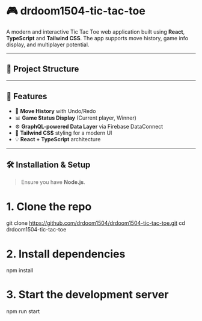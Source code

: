 # 🎮 drdoom1504-tic-tac-toe

A modern and interactive Tic Tac Toe web application built using **React**, **TypeScript** and **Tailwind CSS**. The app supports move history, game info display, and multiplayer potential.

---

## 📁 Project Structure


---

## 🚀 Features

- 🔁 **Move History** with Undo/Redo
- 📊 **Game Status Display** (Current player, Winner)
- ⚙️ **GraphQL-powered Data Layer** via Firebase DataConnect
- 🎨 **Tailwind CSS** styling for a modern UI
- 💡 **React + TypeScript** architecture

---

## 🛠️ Installation & Setup

> Ensure you have **Node.js**.

# 1. Clone the repo
git clone https://github.com/drdoom1504/drdoom1504-tic-tac-toe.git
cd drdoom1504-tic-tac-toe

# 2. Install dependencies
npm install

# 3. Start the development server
npm run start
